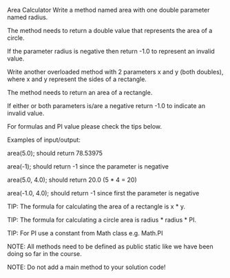 Area Calculator
Write a method named area with one double parameter named radius.

The method needs to return a double value that represents the area of a circle.

If the parameter radius is negative then return -1.0 to represent an invalid value.

Write another overloaded method with 2 parameters x and y (both doubles), where x and y represent the sides of a rectangle.

The method needs to return an area of a rectangle.

If either or both parameters is/are a negative return -1.0 to indicate an invalid value.

For formulas and PI value please check the tips below.

Examples of input/output:

area(5.0); should return 78.53975

area(-1);  should return -1 since the parameter is negative

area(5.0, 4.0); should return 20.0 (5 * 4 = 20)

area(-1.0, 4.0);  should return -1 since first the parameter is negative





TIP: ​The formula for calculating the area of a rectangle is x * y.

TIP: ​The formula for calculating a circle area is radius * radius * PI.

TIP: For PI use a constant from Math class e.g. Math.PI

NOTE: All methods need to be defined as public static ​like we have been doing so far in the course.

NOTE: Do not add a main method to your solution code!